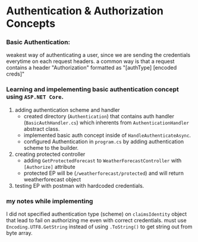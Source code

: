 # Authentication & Authorization Concepts

### Basic Authentication:
weakest way of authenticating a user, since we are sending the credentials everytime on each request headers.
a common way is that a request contains a header "Authorization" formatted as "[authType] [encoded creds]"

### Learning and impelementing basic authentication concept using `ASP.NET Core`.
1. adding authentication scheme and handler
    - created directory (`Authentication`) that contains auth handler (`BasicAuthHandler.cs`) which inherents from `AuthenticationHandler` abstract class.
    - implemented basic auth concept inside of `HandleAuthenticateAsync`.
    - configured Authentication in `program.cs` by adding authentication scheme to the builder.
2. creating protected controller
    - adding `GetProtectedForecast` to `WeatherForecastController` with `[Authorize]` attribute
    - protected EP will be (`/weatherforecast/protected`) and will return weatherforecast object
3. testing EP with postman with hardcoded credentials.

### my notes while implementing
I did not specified authentication type (scheme) on `claimsIdentity` object that lead to fail on authorizing me even with correct credentials.
must use `Encoding.UTF8.GetString` instead of using `.ToString()` to get string out from byte array.

        
